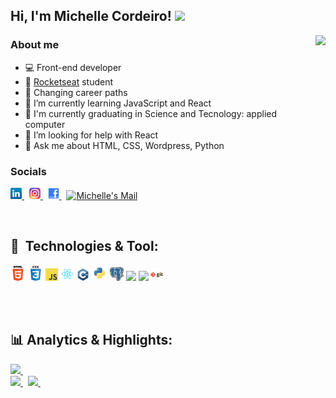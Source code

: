 <!--
## Hi, I'm Michelle Cordeiro! <img src="https://media.giphy.com/media/mGcNjsfWAjY5AEZNw6/giphy.gif" width="50">
![](https://visitor-badge.glitch.me/badge?page_id=MichelleCordeiro.MichelleCordeiro)
-->
<h2 align="left"> Hi, I'm Michelle Cordeiro! <img src="https://media.giphy.com/media/mGcNjsfWAjY5AEZNw6/giphy.gif" width="50"></h2>
<img align="right" height="590em" src="https://i.postimg.cc/PJ7m2W7x/Github-card.png">


<h3> About me </h3>

- 💻 Front-end developer
- 💜 [Rocketseat](https://www.rocketseat.com.br/) student
- 🔭 Changing career paths
- 🌱 I’m currently learning JavaScript and React
- 📝 I'm currently graduating in Science and Tecnology: applied computer
- 🤔 I’m looking for help with React
- 💬 Ask me about HTML, CSS, Wordpress, Python

<h3> Socials </h3>
<p align="left">
  <a href="https://www.linkedin.com/in/michelle-cordeiro/" target="_blank">
    <img alt="Michelle's LinkediN" width="18px" src="logos/linkedin.png" />
  </a>&nbsp;
  <a href="https://www.instagram.com/_michellecordeiro_/" target="_blank">
    <img alt="Michelle's Instagram" width="18px" src="logos/instagram.png" />
  </a>&nbsp;
  <a href="https://www.facebook.com/michellecordeir0/" target="_blank">
    <img alt="Michelle's Facebook" width="18px" src="logos/facebook.png" />
  </a>&nbsp;
  <a href="mailto:michelle8cordeiro@gmail.com" target="_blank">
    <img alt="Michelle's Mail" width="22px" src="https://i.postimg.cc/rFpB5fLw/Gmail-icon.png" />
  </a>
</p>
  
<br>
<h2> 🚀 &nbsp;Technologies & Tool: </h2>

<code><img height="24" src="https://raw.githubusercontent.com/github/explore/80688e429a7d4ef2fca1e82350fe8e3517d3494d/topics/html/html.png"></code>
<code><img height="24" src="https://raw.githubusercontent.com/github/explore/80688e429a7d4ef2fca1e82350fe8e3517d3494d/topics/css/css.png"></code>
<code><img height="20" src="https://raw.githubusercontent.com/github/explore/80688e429a7d4ef2fca1e82350fe8e3517d3494d/topics/javascript/javascript.png"></code>
<code><img height="22" src="https://raw.githubusercontent.com/github/explore/80688e429a7d4ef2fca1e82350fe8e3517d3494d/topics/react/react.png"></code>
<code><img height="20" src="https://raw.githubusercontent.com/github/explore/80688e429a7d4ef2fca1e82350fe8e3517d3494d/topics/cpp/cpp.png"></code>
<code><img height="25" src="https://raw.githubusercontent.com/github/explore/80688e429a7d4ef2fca1e82350fe8e3517d3494d/topics/python/python.png"></code>
<code><img height="22" src="https://raw.githubusercontent.com/github/explore/80688e429a7d4ef2fca1e82350fe8e3517d3494d/topics/postgresql/postgresql.png"></code>
<code><img height="22" src="https://i.postimg.cc/zDKkH0Ks/wordpress.png"></code>
<code><img height="20" src="https://i.postimg.cc/YC18c8qN/vscode.png"></code>
<code><img height="20" src="https://raw.githubusercontent.com/github/explore/80688e429a7d4ef2fca1e82350fe8e3517d3494d/topics/git/git.png"></code>

<br><br>
<h2> 📊 Analytics & Highlights: </h2>
  
  <a href="https://github.com/anuraghazra/github-readme-stats">
    <img height="150em" src="https://github-readme-stats.vercel.app/api/top-langs/?username=michellecordeiro&layout=compact&card_width=400&hide_title=false&theme=dracula&t&langs_count=6&hide_border=true">
  </a>&nbsp;
  
  <br>
  
  <a href="https://github.com/anuraghazra/github-readme-stats">
    <img height="160em" src="https://github-readme-stats.vercel.app/api?username=MichelleCordeiro&show_icons=true&line_height=25&hide_rank=false&theme=dracula&include_all_commits=true&hide_border=true&count_private=true"/>
  </a>&nbsp;  
  
  <a href="https://github.com/denvercoder1/github-readme-streak-stats">
    <img height="160em" src="https://github-readme-streak-stats.herokuapp.com/?user=MichelleCordeiro&theme=dracula&hide_border=true">
  </a>&nbsp;
  
  
<!--  
  <a href="https://github.com/MichelleCordeiro/rocketseat-explorer">
    <img height="135em" src="https://github-readme-stats.vercel.app/api/pin/?username=MichelleCordeiro&repo=rocketseat-explorer&show_owner=true&theme=dracula&hide_border=true" />
  </a>  
-->
